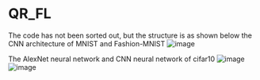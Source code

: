 # QR_FL
The code has not been sorted out, but the structure is as shown below
the CNN architecture of MNIST and Fashion-MNIST
![image](https://user-images.githubusercontent.com/84163763/118209928-27c43500-b49c-11eb-9d3d-84e1c0cdfa8f.png)

The AlexNet neural network and CNN neural network of cifar10
![image](https://user-images.githubusercontent.com/84163763/118210144-9d300580-b49c-11eb-87e8-f4bab111aa41.png)
![image](https://user-images.githubusercontent.com/84163763/118210172-a8833100-b49c-11eb-8322-2277b9c5e2e0.png)
